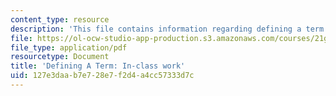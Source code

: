 ```yaml
---
content_type: resource
description: 'This file contains information regarding defining a term: In-class work.'
file: https://ol-ocw-studio-app-production.s3.amazonaws.com/courses/21g-228-advanced-workshop-in-writing-for-social-sciences-and-architecture-els-spring-2007/127e3daab7e728e7f2d4a4cc57333d7c_MIT21G.228S07_definingATer.pdf
file_type: application/pdf
resourcetype: Document
title: 'Defining A Term: In-class work'
uid: 127e3daa-b7e7-28e7-f2d4-a4cc57333d7c
---
```


